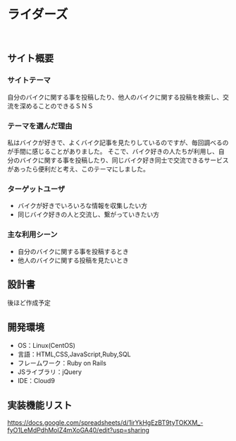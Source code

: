 # ライダーズ
​
## サイト概要
### サイトテーマ
自分のバイクに関する事を投稿したり、他人のバイクに関する投稿を検索し、交流を深めることのできるＳＮＳ
​
### テーマを選んだ理由
私はバイクが好きで、よくバイク記事を見たりしているのですが、毎回調べるのが手間に感じることがありました。
そこで、バイク好きの人たちが利用し、自分のバイクに関する事を投稿したり、同じバイク好き同士で交流できるサービスがあったら便利だと考え、このテーマにしました。
​
### ターゲットユーザ
* バイクが好きでいろいろな情報を収集したい方
* 同じバイク好きの人と交流し、繋がっていきたい方
​
### 主な利用シーン
* 自分のバイクに関する事を投稿するとき
* 他人のバイクに関する投稿を見たいとき
​
## 設計書
後ほど作成予定
​
## 開発環境
- OS：Linux(CentOS)
- 言語：HTML,CSS,JavaScript,Ruby,SQL
- フレームワーク：Ruby on Rails
- JSライブラリ：jQuery
- IDE：Cloud9

## 実装機能リスト
https://docs.google.com/spreadsheets/d/1irYkHgEzBT9tyTOKXM_-fyO1LeMdPdhMoIZ4mXoGA40/edit?usp=sharing
